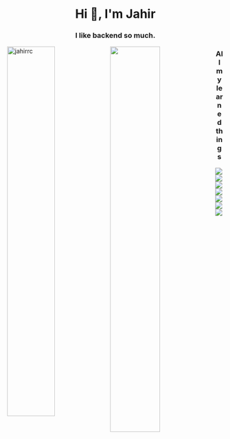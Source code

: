 <h1 align="center">Hi 👋, I'm Jahir</h1>
<h3 align="center">I like backend so much.</h3>

<img align="left" width="47%" src="https://github-readme-stats.vercel.app/api/top-langs?username=jahirrc&show_icons=true&locale=en&layout=compact" alt="jahirrc" />
<img align="left" width="48%" src="https://github-readme-stats.vercel.app/api?username=anuraghazra&show_icons=true&theme=radical"/>

<h3 align="center">All my learned things</h3>

<img align="left" src="https://img.shields.io/badge/css3-%231572B6.svg?style=for-the-badge&logo=css3&logoColor=white">
<img align="left" src="https://img.shields.io/badge/html5-%23E34F26.svg?style=for-the-badge&logo=html5&logoColor=white">
<img align="left" src="https://img.shields.io/badge/javascript-%23323330.svg?style=for-the-badge&logo=javascript&logoColor=%23F7DF1E">

<img align="left" src="https://img.shields.io/badge/c%23-%23239120.svg?style=for-the-badge&logo=c-sharp&logoColor=white">
<img align="left" src="https://img.shields.io/badge/php-%23777BB4.svg?style=for-the-badge&logo=php&logoColor=white">
<img align="left" src="https://img.shields.io/badge/java-%23ED8B00.svg?style=for-the-badge&logo=openjdk&logoColor=white">

<img align="left" src="https://img.shields.io/badge/mysql-%2300f.svg?style=for-the-badge&logo=mysql&logoColor=white">
